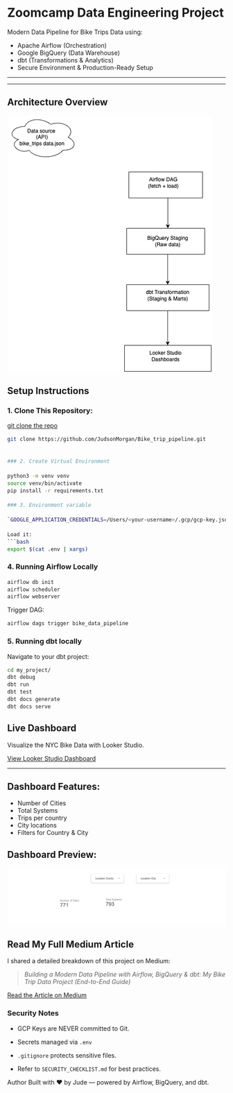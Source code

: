 # Zoomcamp Data Engineering Project

Modern Data Pipeline for Bike Trips Data using:

- Apache Airflow (Orchestration)
- Google BigQuery (Data Warehouse)
- dbt (Transformations & Analytics)
- Secure Environment & Production-Ready Setup

---

---

## Architecture Overview

![Data Pipeline Architecture](./assets/data_architecture.drawio.png)

## Setup Instructions

### 1. Clone This Repository:

[git clone the repo](https://github.com/JudsonMorgan/Bike_trip_pipeline)
```bash
git clone https://github.com/JudsonMorgan/Bike_trip_pipeline.git


### 2. Create Virtual Environment

python3 -m venv venv
source venv/bin/activate
pip install -r requirements.txt

### 3. Environment variable

`GOOGLE_APPLICATION_CREDENTIALS=/Users/<your-username>/.gcp/gcp-key.json`

Load it:
```bash
export $(cat .env | xargs)
```

### 4. Running Airflow Locally

```bash
airflow db init
airflow scheduler
airflow webserver
```

Trigger DAG:
```bash
airflow dags trigger bike_data_pipeline
```
### 5. Running dbt locally

Navigate to your dbt project:
```bash
cd my_project/
dbt debug
dbt run
dbt test
dbt docs generate
dbt docs serve
```

## Live Dashboard

Visualize the NYC Bike Data with Looker Studio.

[View Looker Studio Dashboard](https://lookerstudio.google.com/u/0/reporting/185f828c-bb2e-4475-b2f7-ef8cfd994c4a/page/IAhGF/edit)

---

## Dashboard Features:
- Number of Cities
- Total Systems
- Trips per country
- City locations
- Filters for Country & City

## Dashboard Preview:

![Dashboard Preview](./assets/dashboard_preview.png)

## Read My Full Medium Article

I shared a detailed breakdown of this project on Medium:

> *Building a Modern Data Pipeline with Airflow, BigQuery & dbt: My Bike Trip Data Project (End-to-End Guide)*

[Read the Article on Medium](https://medium.com/@judeezeh2012/building-a-modern-data-pipeline-with-airflow-bigquery-dbt-my-bike-trip-data-project-end-to-end-be79b131612c)


### Security Notes
- GCP Keys are NEVER committed to Git.

- Secrets managed via `.env`

- `.gitignore` protects sensitive files.

- Refer to `SECURITY_CHECKLIST.md` for best practices.


Author
Built with ❤️ by Jude — powered by Airflow, BigQuery, and dbt.